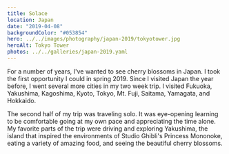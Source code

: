 ```yaml
---
title: Solace
location: Japan
date: "2019-04-08"
backgroundColor: "#053854"
hero: ../../images/photography/japan-2019/tokyotower.jpg
heroAlt: Tokyo Tower
photos: ../../galleries/japan-2019.yaml
---
```


For a number of years, I've wanted to see cherry blossoms in Japan. I took the first opportunity
I could in spring 2019. Since I visited Japan the year before, I went several more cities in my
two week trip. I visited Fukuoka, Yakushima, Kagoshima, Kyoto, Tokyo, Mt. Fuji, Saitama, Yamagata,
and Hokkaido.

The second half of my trip was traveling solo. It was eye-opening learning to be comfortable going
at my own pace and appreciating the time alone. My favorite parts of the trip were driving and
exploring Yakushima, the island that inspired the environments of Studio Ghibli's Princess Mononoke,
eating a variety of amazing food, and seeing the beautiful cherry blossoms.